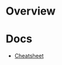 # Overview

# Docs
* [Cheatsheet](https://github.com/broadinstitute/dsp-devops-wiki/wiki/git_cheat_sheet)
